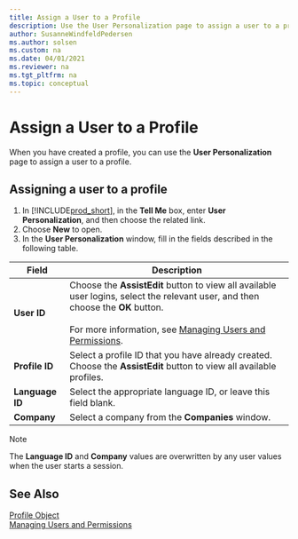 ```yaml
---
title: Assign a User to a Profile
description: Use the User Personalization page to assign a user to a profile, and then fill in the User ID, Profile ID, Language ID, and Company fields.
author: SusanneWindfeldPedersen
ms.author: solsen
ms.custom: na
ms.date: 04/01/2021
ms.reviewer: na
ms.tgt_pltfrm: na
ms.topic: conceptual
---
```


# Assign a User to a Profile

When you have created a profile, you can use the **User Personalization** page to assign a user to a profile.  
  
## Assigning a user to a profile  

1. In [!INCLUDE[prod_short](includes/prod_short.md)], in the **Tell Me** box, enter **User Personalization**, and then choose the related link.  
2. Choose **New** to open.
3. In the **User Personalization** window, fill in the fields described in the following table.  
  
|Field    |Description|  
|---------|---------------------------------------|  
|**User ID**|Choose the **AssistEdit** button to view all available user logins, select the relevant user, and then choose the **OK** button.<br /><br /> For more information, see [Managing Users and Permissions](/dynamics365/business-central/ui-how-users-permissions).|  
|**Profile ID**|Select a profile ID that you have already created. Choose the **AssistEdit** button to view all available profiles.|  
|**Language ID**|Select the appropriate language ID, or leave this field blank.|  
|**Company**|Select a company from the **Companies** window.|  
  
> [!NOTE]  
> The **Language ID** and **Company** values are overwritten by any user values when the user starts a session. 
  
## See Also

[Profile Object](devenv-profile-object.md)  
[Managing Users and Permissions](/dynamics365/business-central/ui-how-users-permissions)  